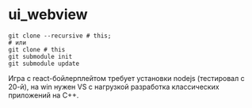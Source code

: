 # ui_webview
```
git clone --recursive # this;
# или
git clone # this
git submodule init
git submodule update
```

Игра с react-бойлерплейтом требует установки nodejs (тестировал с 20-й),
на win нужен VS c нагрузкой разработка классических приложений на C++.

